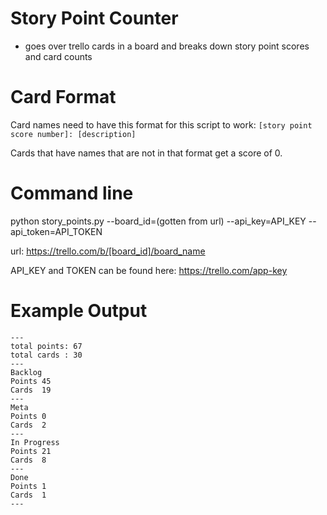 # Story Point Counter
* goes over trello cards in a board and breaks down story point scores and card counts

# Card Format
Card names need to have this format for this script to work:
`[story point score number]: [description]`

Cards that have names that are not in that format get a score of 0.

# Command line
python story_points.py --board_id=(gotten from url) --api_key=API_KEY --api_token=API_TOKEN

url:
https://trello.com/b/[board_id]/board_name

API_KEY and TOKEN can be found here:
https://trello.com/app-key

# Example Output
```
---
total points: 67
total cards : 30
---
Backlog
Points 45
Cards  19
---
Meta
Points 0
Cards  2
---
In Progress
Points 21
Cards  8
---
Done
Points 1
Cards  1
---

